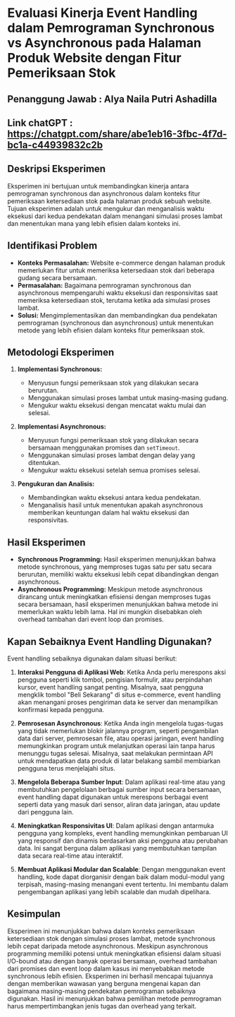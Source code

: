 # **Evaluasi Kinerja Event Handling dalam Pemrograman Synchronous vs Asynchronous pada Halaman Produk Website dengan Fitur Pemeriksaan Stok**
## Penanggung Jawab : Alya Naila Putri Ashadilla
## Link chatGPT : https://chatgpt.com/share/abe1eb16-3fbc-4f7d-bc1a-c44939832c2b
## **Deskripsi Eksperimen**
Eksperimen ini bertujuan untuk membandingkan kinerja antara pemrograman synchronous dan asynchronous dalam konteks fitur pemeriksaan ketersediaan stok pada halaman produk sebuah website. Tujuan eksperimen adalah untuk mengukur dan menganalisis waktu eksekusi dari kedua pendekatan dalam menangani simulasi proses lambat dan menentukan mana yang lebih efisien dalam konteks ini.

## **Identifikasi Problem**
- **Konteks Permasalahan:** Website e-commerce dengan halaman produk memerlukan fitur untuk memeriksa ketersediaan stok dari beberapa gudang secara bersamaan.
- **Permasalahan:** Bagaimana pemrograman synchronous dan asynchronous mempengaruhi waktu eksekusi dan responsivitas saat memeriksa ketersediaan stok, terutama ketika ada simulasi proses lambat.
- **Solusi:** Mengimplementasikan dan membandingkan dua pendekatan pemrograman (synchronous dan asynchronous) untuk menentukan metode yang lebih efisien dalam konteks fitur pemeriksaan stok.

## **Metodologi Eksperimen**
1. **Implementasi Synchronous:**
   - Menyusun fungsi pemeriksaan stok yang dilakukan secara berurutan.
   - Menggunakan simulasi proses lambat untuk masing-masing gudang.
   - Mengukur waktu eksekusi dengan mencatat waktu mulai dan selesai.

2. **Implementasi Asynchronous:**
   - Menyusun fungsi pemeriksaan stok yang dilakukan secara bersamaan menggunakan promises dan `setTimeout`.
   - Menggunakan simulasi proses lambat dengan delay yang ditentukan.
   - Mengukur waktu eksekusi setelah semua promises selesai.

3. **Pengukuran dan Analisis:**
   - Membandingkan waktu eksekusi antara kedua pendekatan.
   - Menganalisis hasil untuk menentukan apakah asynchronous memberikan keuntungan dalam hal waktu eksekusi dan responsivitas.

## **Hasil Eksperimen**
- **Synchronous Programming:** Hasil eksperimen menunjukkan bahwa metode synchronous, yang memproses tugas satu per satu secara berurutan, memiliki waktu eksekusi lebih cepat dibandingkan dengan asynchronous.
- **Asynchronous Programming:** Meskipun metode asynchronous dirancang untuk meningkatkan efisiensi dengan memproses tugas secara bersamaan, hasil eksperimen menunjukkan bahwa metode ini memerlukan waktu lebih lama. Hal ini mungkin disebabkan oleh overhead tambahan dari event loop dan promises.

## Kapan Sebaiknya Event Handling Digunakan?
Event handling sebaiknya digunakan dalam situasi berikut:
1. **Interaksi Pengguna di Aplikasi Web**: Ketika Anda perlu merespons aksi pengguna seperti klik tombol, pengisian formulir, atau perpindahan kursor, event handling sangat penting. Misalnya, saat pengguna mengklik tombol "Beli Sekarang" di situs e-commerce, event handling akan menangani proses pengiriman data ke server dan menampilkan konfirmasi kepada pengguna.

2. **Pemrosesan Asynchronous**: Ketika Anda ingin mengelola tugas-tugas yang tidak memerlukan blokir jalannya program, seperti pengambilan data dari server, pemrosesan file, atau operasi jaringan, event handling memungkinkan program untuk melanjutkan operasi lain tanpa harus menunggu tugas selesai. Misalnya, saat melakukan permintaan API untuk mendapatkan data produk di latar belakang sambil membiarkan pengguna terus menjelajahi situs.

3. **Mengelola Beberapa Sumber Input**: Dalam aplikasi real-time atau yang membutuhkan pengelolaan berbagai sumber input secara bersamaan, event handling dapat digunakan untuk merespons berbagai event seperti data yang masuk dari sensor, aliran data jaringan, atau update dari pengguna lain.

4. **Meningkatkan Responsivitas UI**: Dalam aplikasi dengan antarmuka pengguna yang kompleks, event handling memungkinkan pembaruan UI yang responsif dan dinamis berdasarkan aksi pengguna atau perubahan data. Ini sangat berguna dalam aplikasi yang membutuhkan tampilan data secara real-time atau interaktif.

5. **Membuat Aplikasi Modular dan Scalable**: Dengan menggunakan event handling, kode dapat diorganisir dengan baik dalam modul-modul yang terpisah, masing-masing menangani event tertentu. Ini membantu dalam pengembangan aplikasi yang lebih scalable dan mudah dipelihara.


## **Kesimpulan**
Eksperimen ini menunjukkan bahwa dalam konteks pemeriksaan ketersediaan stok dengan simulasi proses lambat, metode synchronous lebih cepat daripada metode asynchronous. Meskipun asynchronous programming memiliki potensi untuk meningkatkan efisiensi dalam situasi I/O-bound atau dengan banyak operasi bersamaan, overhead tambahan dari promises dan event loop dalam kasus ini menyebabkan metode synchronous lebih efisien. Eksperimen ini berhasil mencapai tujuannya dengan memberikan wawasan yang berguna mengenai kapan dan bagaimana masing-masing pendekatan pemrograman sebaiknya digunakan. Hasil ini menunjukkan bahwa pemilihan metode pemrograman harus mempertimbangkan jenis tugas dan overhead yang terkait.